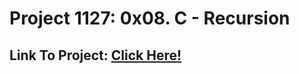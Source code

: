 # Project 1127: 0x08. C - Recursion
## Link To Project: [Click Here!](https://intranet.hbtn.io/projects/1127)
